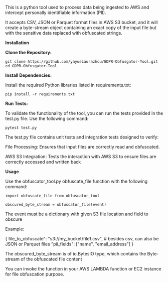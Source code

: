 This is a python tool used to process data being ingested to AWS and intercept personally identifiable information (PII). 

It accepts CSV, JSON or Parquet format files in AWS S3 bucket, and it will create a byte-stream object containing an exact copy of the input file but with the sensitive data replaced with obfuscated strings.

****Installation****

**Clone the Repository:**

```
git clone https://github.com/yayueLaurazhou/GDPR-Obfusgator-Tool.git
cd GDPR-Obfusgator-Tool
```

**Install Dependencies:**

Install the required Python libraries listed in requirements.txt:

```pip install -r requirements.txt```

**Run Tests:**

To validate the functionality of the tool, you can run the tests provided in the test.py file. Use the following command:

```pytest test.py```

The test.py file contains unit tests and integration tests designed to verify:

File Processing: Ensures that input files are correctly read and obfuscated.

AWS S3 Integration: Tests the interaction with AWS S3 to ensure files are correctly accessed and written back

****Usage****

Use the obfuscator_tool.py obfuscate_file function with the following command:

```
import obfuscate_file from obfuscator_tool

obscured_byte_stream = obfuscator_file(event)
```


The event must be a dictionary with given S3 file location and field to obscure

Example:
  
  {
        file_to_obfuscate": "s3://my_bucket/file1.csv", # besides csv, can also be JSON or Parquet files
        "pii_fields": ["name", "email_address"]
  }

The obscured_byte_stream is of io.BytesIO type, which contains the Byte-stream of the obfuscated file content


You can invoke the function in your AWS LAMBDA function or EC2 instance for file obfuscation purpose. 
